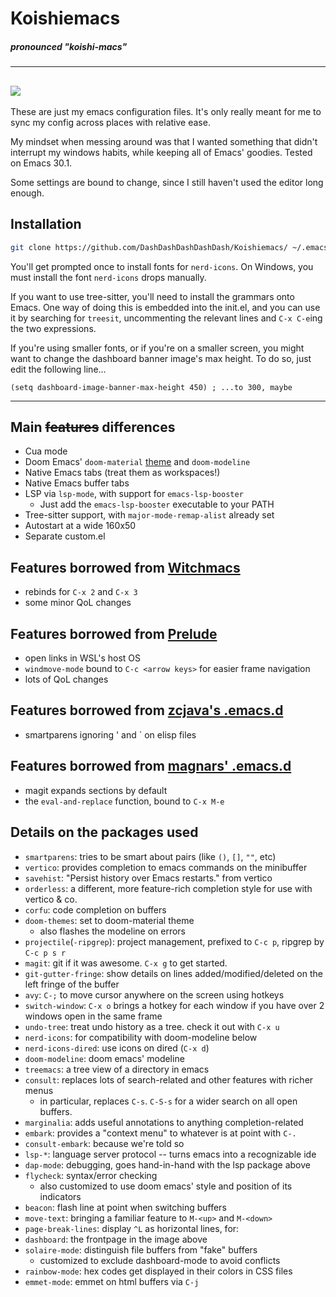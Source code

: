# Koishiemacs
##### *pronounced "koishi-macs"*
---
![](https://ptpimg.me/zu73x2.png)
---

These are just my emacs configuration files. It's only really meant for me to sync my config across places with relative ease.

My mindset when messing around was that I wanted something that didn't interrupt my windows habits, while keeping all of Emacs' goodies. Tested on Emacs 30.1.

Some settings are bound to change, since I still haven't used the editor long enough.

## Installation
```sh
git clone https://github.com/DashDashDashDashDash/Koishiemacs/ ~/.emacs.d
```
You'll get prompted once to install fonts for `nerd-icons`. On Windows, you must install the font `nerd-icons` drops manually.

If you want to use tree-sitter, you'll need to install the grammars onto Emacs. One way of doing this is embedded into the init.el, and you can use it by searching for `treesit`, uncommenting the relevant lines and `C-x C-e`ing the two expressions.

If you're using smaller fonts, or if you're on a smaller screen, you might want to change the dashboard banner image's max height. To do so, just edit the following line... 
```elisp
(setq dashboard-image-banner-max-height 450) ; ...to 300, maybe
```

---

## Main ~~features~~ differences

- Cua mode
- Doom Emacs' `doom-material` [theme](https://github.com/doomemacs/themes) and `doom-modeline`
- Native Emacs tabs (treat them as workspaces!)
- Native Emacs buffer tabs
- LSP via `lsp-mode`, with support for `emacs-lsp-booster`
  - Just add the `emacs-lsp-booster` executable to your PATH
- Tree-sitter support, with `major-mode-remap-alist` already set
- Autostart at a wide 160x50
- Separate custom.el


## Features borrowed from [Witchmacs](https://github.com/snackon/Witchmacs)

- rebinds for `C-x 2` and `C-x 3`
- some minor QoL changes

## Features borrowed from [Prelude](https://github.com/bbatsov/prelude)

- open links in WSL's host OS
- `windmove-mode` bound to `C-c <arrow keys>` for easier frame navigation
- lots of QoL changes

## Features borrowed from [zcjava's .emacs.d](https://github.com/zcjava/emacs.d_configuration)

- smartparens ignoring ' and ` on elisp files

## Features borrowed from [magnars' .emacs.d](https://github.com/magnars/.emacs.d/)

- magit expands sections by default
- the `eval-and-replace` function, bound to `C-x M-e`

## Details on the packages used

- `smartparens`: tries to be smart about pairs (like `()`, `[]`, `""`, etc)
- `vertico`: provides completion to emacs commands on the minibuffer
- `savehist`: "Persist history over Emacs restarts." from vertico
- `orderless`: a different, more feature-rich completion style for use with vertico & co.
- `corfu`: code completion on buffers
- `doom-themes`: set to doom-material theme
  - also flashes the modeline on errors
- `projectile`(`-ripgrep`): project management, prefixed to `C-c p`, ripgrep by `C-c p s r`
- `magit`: git if it was awesome. `C-x g` to get started.
- `git-gutter-fringe`: show details on lines added/modified/deleted on the left fringe of the buffer
- `avy`: `C-;` to move cursor anywhere on the screen using hotkeys
- `switch-window`: `C-x o` brings a hotkey for each window if you have over 2 windows open in the same frame
- `undo-tree`: treat undo history as a tree. check it out with `C-x u`
- `nerd-icons`: for compatibility with doom-modeline below
- `nerd-icons-dired`: use icons on dired (`C-x d`)
- `doom-modeline`: doom emacs' modeline
- `treemacs`: a tree view of a directory in emacs
- `consult`: replaces lots of search-related and other features with richer menus
  - in particular, replaces `C-s`. `C-S-s` for a wider search on all open buffers.
- `marginalia`: adds useful annotations to anything completion-related
- `embark`: provides a "context menu" to whatever is at point with `C-.`
- `consult-embark`: because we're told so
- `lsp-*`: language server protocol -- turns emacs into a recognizable ide
- `dap-mode`: debugging, goes hand-in-hand with the lsp package above
- `flycheck`: syntax/error checking
  - also customized to use doom emacs' style and position of its indicators
- `beacon`: flash line at point when switching buffers
- `move-text`: bringing a familiar feature to `M-<up>` and `M-<down>`
- `page-break-lines`: display `^L` as horizontal lines, for:
- `dashboard`: the frontpage in the image above
- `solaire-mode`: distinguish file buffers from "fake" buffers
  - customized to exclude dashboard-mode to avoid conflicts
- `rainbow-mode`: hex codes get displayed in their colors in CSS files
- `emmet-mode`: emmet on html buffers via `C-j`
